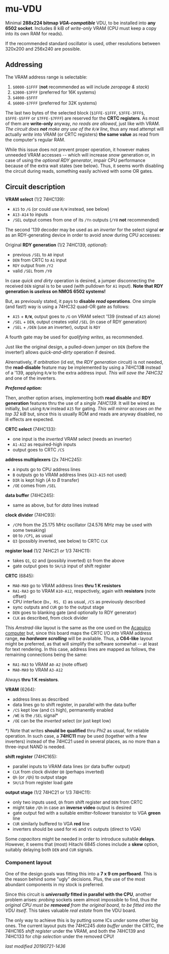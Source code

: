 # mu-VDU

Minimal **288x224 bitmap _VGA-compatible_** VDU, to be installed into **any 6502 socket**.
Includes 8 kiB of _write-only_ VRAM (CPU must keep a copy into its own RAM for reads).

If the recommended standard oscillator is used, other resolutions between 320x200 and
256x240 are possible.

## Addressing

The VRAM address range is selectable:

1) `$0000-$1FFF` (**not** recommended as will include _zeropage & stack_)
1) `$2000-$3FFF` (preferred for 16K systems)
1) `$4000-$5FFF`
1) `$6000-$7FFF` (preferred for 32K systems)

The last two bytes of the selected block (`$1FFE-$1FFF`, `$3FFE-3FFF$`, `$5FFE-$5FFF` or
`$7FFE-$7FFF`) are reserved for the **CRTC registers**. As most of them are **write-only**
anyway, _no reads are allowed_, just like with VRAM. _The circuit does **not** make any
use of the `R/W` line_, thus any read attempt will actually _write_ into VRAM (or CRTC
registers) **the same value** as read from the computer's regular RAM. 

While this issue does not prevent proper operation, it however makes unneeded VRAM
accesses -- which will increase _snow_ generation or, in case of using the _optional RDY
generator_, impair CPU performance because of the extra wait states (see below). Thus,
it seems worth disabling the circuit during reads, something easily achived with some
OR gates.

## Circuit description

**VRAM select** (1/2 74HC139):

- `A15` to `/G` (or could use `R/W` instead, see below)
- `A13-A14` to inputs
- `/SEL` output comes from one of its `/Yn` outputs (`/Y0` **not** recommended)

The second '139 decoder may be used as an _inverter_ for the select signal **or** as an
RDY-generating device in order to avoid _snow_ during CPU accesses:

Original **RDY generation** (1/2 74HC139, _optional_):

- previous `/SEL` to `A0` input
- `DEN` from CRTC to `A1` input
- `RDY` output from `/Y2`
- valid `/SEL` from `/Y0`

In case _quick and dirty_ operation is desired, a jumper disconnecting the received
`DEN` signal is to be used (with pulldown for `A1` input). **Note that RDY generation is
_useless_ on NMOS 6502 systems!**

But, as previously stated, it pays to **disable _read_ operations**. One simple (and
fast!) way is using a 74HC32 quad-OR gate as follows:

- `A15` + **`R/W`**, output goes to `/G` on VRAM select '139 (instead of `A15` alone)
- `/SEL` + `DEN`, output creates _valid_ `/SEL` (in case of RDY generation)
- `/SEL` + `/DEN` (use an inverter), output is `RDY`

A fourth gate may be used for _qualifying writes_, as recommended.

Just like the original design, a pulled-down jumper on `DEN` (before the inverter!)
allows _quick-and-dirty_ operation if desired.

Alrernatively, if _arbitration_ (id est, the _RDY generation_ circuit) is not needed,
the **read-disable** feature may be implemented by using a 74HC13**8** instead of a
'139, applying `R/W` to the extra address input. _This will save the 74HC32_ and one
of the inverters.

_**Preferred option:**_

Then, another option arises, implementing both **read disable** and **RDY generation**
features thru the use of a _single 74HC139_. It will be wired as initially, but using
`R/W` instead `A15` for gating. _This will mirror acceses on the top 32 kiB_ but, since
this is usually ROM and reads are anyway disabled, no ill effects are expected.

**CRTC select** (74HC133):

- one input is the _inverted_ VRAM select (needs an inverter)
- `A1-A12` as required-high inputs
- output goes to CRTC `/CS`

**address multiplexers** (2x 74HC245):

- `A` inputs go to CPU address lines
- `B` outputs go to VRAM address lines (`A13-A15` not used)
- `DIR` is kept high (_A to B_ transfer)
- `/OE` comes from `/SEL`

**data buffer** (74HC245):

- same as above, but for _data_ lines instead

**clock divider** (74HC93):

- `/CP0` from the 25.175 MHz oscillator (24.576 MHz may be used with some tweaking)
- `Q0` to `/CP1`, as usual
- `Q3` (possibly inverted, see below) to CRTC `CLK`

**register load** (1/2 74HC21 _or_ 1/3 74HC11):

- takes `Q1`, `Q2` and (possibly inverted) `Q3` from the above
- gate output goes to `SH/LD` input of shift register

**CRTC** (6845):

- `MA0-MA9` go to VRAM address lines **thru 1 K resistors**
- `RA1-RA3` go to VRAM `A10-A12`, respectively, again with **resistors** (note offset)
- CPU interface (`Dx, RS, E`) as usual, `/CS` as previously described
- sync outputs and `CUR` go to the output stage
- `DEN` goes to blanking gate (and optionally to RDY generator)
- `CLK` as described, from clock divider

This _Amstrad-like_ layout is the same as the one used on the
[Acapulco computer](../computers/acapulco.md) but, since this board maps the CRTC I/O _into_
VRAM address range, **no _hardware scrolling_** will be available. Thus, a **C64-like**
layout might be preferred, as that will simplify the software somewhat -- at least for
text rendering. In this case, address lines are mapped as follows, the remaining
connections being the same:

- `RA1-RA3` to VRAM `A0-A2` (note offset)
- `MA0-MA9` to VRAM `A3-A12`

Always **thru 1 K resistors**.
 
**VRAM** (6264):

- address lines as described
- data lines go to shift register, in parallel with the data buffer
- `/CS` kept low (and `CS` high), permanently enabled
- `/WE` is the `/SEL` signal\*
- `/OE` can be the _inverted_ select (or just kept low)

\*) Note that writes **should be qualified** thru _Phi2_ as usual, for reliable operation.
In such case, a **74HC11** may be used (together with a few inverters) instead of the
74HC21 used in several places, as no more than a three-input NAND is needed.

**shift register** (74HC165):

- parallel inputs to VRAM data lines (or data buffer output)
- `CLK` from clock divider `Q0` (perhaps inverted)
- `Qh` (or `/Qh`) to output stage
- `SH/LD` from register load gate

**output stage** (1/2 74HC21 or 1/3 74HC11):

- only two inputs used, `Qh` from shift register and `DEN` from CRTC
- might take `/Qh` in case an **inverse video** output is desired
- gate output fed with a suitable emitter-follower transistor to VGA **green** line
- `CUR` similarly buffered to VGA **red** line
- inverters should be used for `HS` and `VS` outputs (direct to VGA)

Some _capacitors_ might be needed in order to introduce suitable **delays**. However,
it seems that (most) Hitachi 6845 clones include a **skew** option, suitably delaying
both `DEN` and `CUR` signals.

### Component layout

One of the design goals was fitting this into a **7 x 9 cm perfboard**. This is the reason
behind some "ugly" decisions. Plus, the use of the most abundant components in my stock is
preferred.

Since this circuit is **_universally_ fitted in parallel with the CPU**, another problem
arises: _probing_ sockets seem almost impossible to find, thus _the original CPU must be
**removed** from the original board, to be fitted into the VDU itself_. This takes
valuable _real estate_ from the VDU board.

The only way to achieve this is by putting some ICs _under_ some other big ones. The
current layout puts the 74HC245 _data buffer_ under the CRTC, the 74HC165 _shift register_
under the VRAM, and both the 74HC139 and 74HC133 for _chip selection_ under the removed CPU!

_last modified 20190721-1436_
